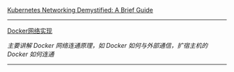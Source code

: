 
  [Kubernetes Networking Demystified: A Brief Guide](https://app.getpocket.com/read/2907897474)
  
---

[Docker网络实现](https://app.getpocket.com/read/2981063618)

*主要讲解 Docker 网络连通原理，如 Docker 如何与外部通信，扩宿主机的 Docker 如何连通*

---